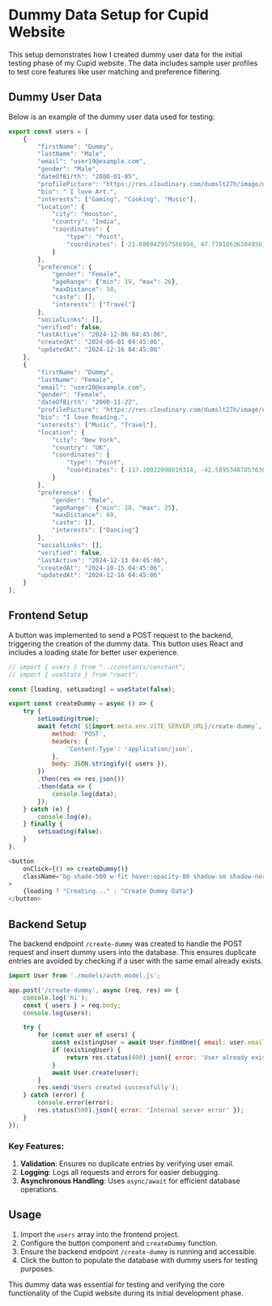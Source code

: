 # Dummy Data Setup for Cupid Website

This setup demonstrates how I created dummy user data for the initial testing phase of my Cupid website. The data includes sample user profiles to test core features like user matching and preference filtering.

## Dummy User Data
Below is an example of the dummy user data used for testing:

```javascript
export const users = [
    {
        "firstName": "Dummy",
        "lastName": "Male",
        "email": "user19@example.com",
        "gender": "Male",
        "dateOfBirth": "2000-01-05",
        "profilePicture": "https://res.cloudinary.com/dumslt27h/image/upload/v1734331949/nofaceboy_mu4d4i.png",
        "bio": " I love Art.",
        "interests": ["Gaming", "Cooking", "Music"],
        "location": {
            "city": "Houston",
            "country": "India",
            "coordinates": {
                "type": "Point",
                "coordinates": [-21.886042957586994, 47.77818636384956]
            }
        },
        "preference": {
            "gender": "Female",
            "ageRange": {"min": 19, "max": 26},
            "maxDistance": 50,
            "caste": [],
            "interests": ["Travel"]
        },
        "socialLinks": [],
        "verified": false,
        "lastActive": "2024-12-06 04:45:06",
        "createdAt": "2024-06-01 04:45:06",
        "updatedAt": "2024-12-16 04:45:06"
    },
    {
        "firstName": "Dummy",
        "lastName": "Female",
        "email": "user20@example.com",
        "gender": "Female",
        "dateOfBirth": "2000-11-22",
        "profilePicture": "https://res.cloudinary.com/dumslt27h/image/upload/v1734331950/nofacegirl_gcvgma.png",
        "bio": "I love Reading.",
        "interests": ["Music", "Travel"],
        "location": {
            "city": "New York",
            "country": "UK",
            "coordinates": {
                "type": "Point",
                "coordinates": [-117.10022098019314, -42.589534878576366]
            }
        },
        "preference": {
            "gender": "Male",
            "ageRange": {"min": 18, "max": 25},
            "maxDistance": 69,
            "caste": [],
            "interests": ["Dancing"]
        },
        "socialLinks": [],
        "verified": false,
        "lastActive": "2024-12-13 04:45:06",
        "createdAt": "2024-10-15 04:45:06",
        "updatedAt": "2024-12-16 04:45:06"
    }
];
```

## Frontend Setup

A button was implemented to send a POST request to the backend, triggering the creation of the dummy data. This button uses React and includes a loading state for better user experience.

```javascript
// import { users } from "../constants/constant";
// import { useState } from "react";

const [loading, setLoading] = useState(false);

export const createDummy = async () => {
    try {
        setLoading(true);
        await fetch(`${import.meta.env.VITE_SERVER_URL}/create-dummy`, {
            method: 'POST',
            headers: {
                'Content-Type': 'application/json',
            },
            body: JSON.stringify({ users }),
        })
        .then(res => res.json())
        .then(data => {
            console.log(data);
        });
    } catch (e) {
        console.log(e);
    } finally {
        setLoading(false);
    }
};

<button
    onClick={() => createDummy()}
    className="bg-shade-500 w-fit hover:opacity-80 shadow-sm shadow-normal rounded-xl px-10 py-2 tranimate"
>
    {loading ? "Creating..." : "Create Dummy Data"}
</button>
```

## Backend Setup

The backend endpoint `/create-dummy` was created to handle the POST request and insert dummy users into the database. This ensures duplicate entries are avoided by checking if a user with the same email already exists.

```javascript
import User from './models/auth.model.js';

app.post('/create-dummy', async (req, res) => {
    console.log('hi');
    const { users } = req.body;
    console.log(users);

    try {
        for (const user of users) {
            const existingUser = await User.findOne({ email: user.email });
            if (existingUser) {
                return res.status(400).json({ error: 'User already exists' });
            }
            await User.create(user);
        }
        res.send('Users created successfully');
    } catch (error) {
        console.error(error);
        res.status(500).json({ error: 'Internal server error' });
    }
});
```

### Key Features:
1. **Validation**: Ensures no duplicate entries by verifying user email.
2. **Logging**: Logs all requests and errors for easier debugging.
3. **Asynchronous Handling**: Uses `async/await` for efficient database operations.

## Usage
1. Import the `users` array into the frontend project.
2. Configure the button component and `createDummy` function.
3. Ensure the backend endpoint `/create-dummy` is running and accessible.
4. Click the button to populate the database with dummy users for testing purposes.

This dummy data was essential for testing and verifying the core functionality of the Cupid website during its initial development phase.
